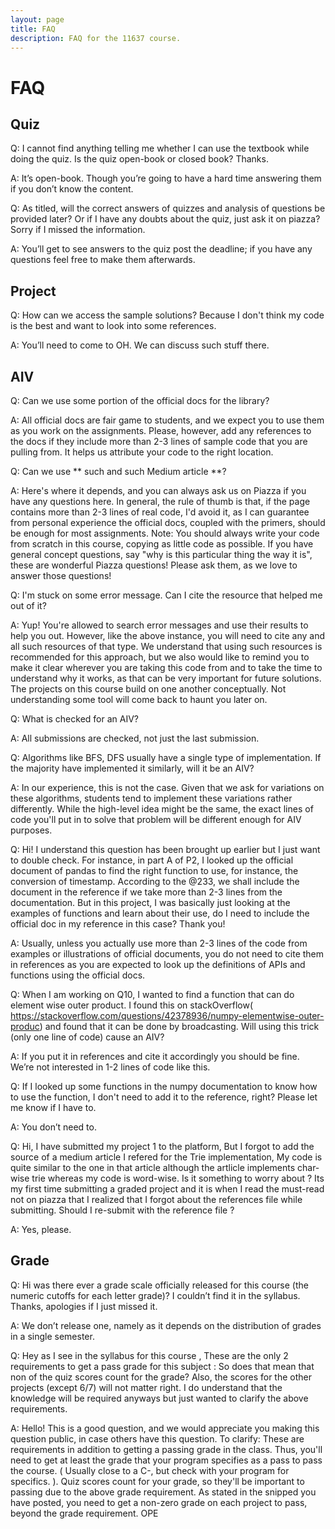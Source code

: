 ```yaml
---
layout: page
title: FAQ
description: FAQ for the 11637 course.
---
```


# FAQ

## Quiz

Q: I cannot find anything telling me whether I can use the textbook while doing the quiz. Is the quiz open-book or closed book? Thanks.

A: It’s open-book. Though you’re going to have a hard time answering them if you don’t know the content.

Q: As titled, will the correct answers of quizzes and analysis of questions be provided later? Or if I have any doubts about the quiz, just ask it on piazza?  Sorry if I missed the information.

A: You’ll get to see answers to the quiz post the deadline; if you have any questions feel free to make them afterwards. 

## Project

Q: How can we access the sample solutions? Because I don't think my code is the best and want to look into some references.

A: You’ll need to come to OH. We can discuss such stuff there.

## AIV

Q: Can we use some portion of the official docs for the library?

A: All official docs are fair game to students, and we expect you to use them as you work on the assignments. Please, however, add any references to the docs if they include more than 2-3 lines of sample code that you are pulling from. It helps us attribute your code to the right location.


Q: Can we use ** such and such Medium article **? 

A: Here's where it depends, and you can always ask us on Piazza if you have any questions here. In general, the rule of thumb is that, if the page contains more than 2-3 lines of real code, I'd avoid it, as I can guarantee from personal experience the official docs, coupled with the primers, should be enough for most assignments. Note: You should always write your code from scratch in this course, copying as little code as possible. If you have general concept questions, say "why is this particular thing the way it is", these are wonderful Piazza questions! Please ask them, as we love to answer those questions!

Q: I'm stuck on some error message. Can I cite the resource that helped me out of it? 

A: Yup! You're allowed to search error messages and use their results to help you out. However, like the above instance, you will need to cite any and all such resources of that type. We understand that using such resources is recommended for this approach, but we also would like to remind you to make it clear wherever you are taking this code from and to take the time to understand why it works, as that can be very important for future solutions. The projects on this course build on one another conceptually. Not understanding some tool will come back to haunt you later on.
 
Q: What is checked for an AIV? 

A: All submissions are checked, not just the last submission.

Q: Algorithms like BFS, DFS usually have a single type of implementation. If the majority have implemented it similarly, will it be an AIV? 

A: In our experience, this is not the case. Given that we ask for variations on these algorithms, students tend to implement these variations rather differently. While the high-level idea might be the same, the exact lines of code you'll put in to solve that problem will be different enough for AIV purposes.

Q: ​​Hi! I understand this question has been brought up earlier but I just want to double check. For instance, in part A of P2, I looked up the official document of pandas to find the right function to use, for instance, the conversion of timestamp. According to the @233, we shall include the document in the reference if we take more than 2-3 lines from the documentation. But in this project, I was basically just looking at the examples of functions and learn about their use, do I need to include the official doc in my reference in this case? Thank you!

A: Usually, unless you actually use more than 2-3 lines of the code from examples or illustrations of official documents, you do not need to cite them in references as you are expected to look up the definitions of APIs and functions using the official docs. 

Q: ​​When I am working on Q10, I wanted to find a function that can do element wise outer product. I found this on stackOverflow( https://stackoverflow.com/questions/42378936/numpy-elementwise-outer-produc) and found that it can be done by broadcasting. Will using this trick (only one line of code) cause an AIV?

A: If you put it in references and cite it accordingly you should be fine. We’re not interested in 1-2 lines of code like this.

Q: If I looked up some functions in the numpy documentation to know how to use the function, I don't need to add it to the reference, right? Please let me know if I have to.

A: You don’t need to.

Q: Hi, I have submitted my project 1 to the platform, But I forgot to add the source of a medium article I refered for the Trie implementation, My code is quite similar to the one in that article although the artlicle implements char-wise trie whereas my code is word-wise. Is it something to worry about ? Its my first time submitting a graded project and it is when I read the must-read not on piazza that I realized that I forgot about the references file while submitting. Should I re-submit with the reference file ?

A: Yes, please.

## Grade
Q: Hi was there ever a grade scale officially released for this course (the numeric cutoffs for each letter grade)? I couldn’t find it in the syllabus. Thanks, apologies if I just missed it.

A: We don’t release one, namely as it depends on the distribution of grades in a single semester.

Q: Hey as I see in the syllabus for this course , These are the only 2 requirements to get a pass grade for this subject : So does that mean that non of the quiz scores count for the grade? Also, the scores for the other projects (except 6/7) will not matter right. I do understand that the knowledge will be required anyways but just wanted to clarify the above requirements.


A: Hello! This is a good question, and we would appreciate you making this question public, in case others have this question.
To clarify:
These are requirements in addition to getting a passing grade in the class. Thus, you'll need to get at least the grade that your program specifies as a pass to pass the course. ( Usually close to a C-, but check with your program for specifics. ).
Quiz scores count for your grade, so they'll be important to passing due to the above grade requirement.
As stated in the snipped you have posted, you need to get a non-zero grade on each project to pass, beyond the grade requirement.
OPE